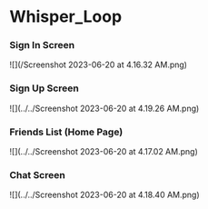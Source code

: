 # Whisper_Loop

### Sign In Screen

![](/Screenshot 2023-06-20 at 4.16.32 AM.png)

### Sign Up Screen

![](../../Screenshot 2023-06-20 at 4.19.26 AM.png)

### Friends List (Home Page)

![](../../Screenshot 2023-06-20 at 4.17.02 AM.png)

### Chat Screen

![](../../Screenshot 2023-06-20 at 4.18.40 AM.png)